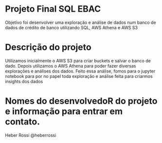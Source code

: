 # Projeto Final SQL EBAC
Objetivo foi desenvolver uma exploração e análise de dados num banco de dados de crédito de banco utilizando SQL, AWS Athena e AWS S3

# Descrição do projeto
Utilizamos inicialmente o AWS S3 para criar buckets e salvar o banco de dado. Depois utilizamos o AWS Athena para poder fazer diversas explorações e análises dos dados. Feito essa análise, fomos para o jupyter notebook para por no papel toda exploração e análise feita para criarmos insights dos dados

# Nomes do desenvolvedoR do projeto e informação para entrar em contato.

Heber Rossi
@heberrossi
